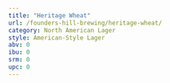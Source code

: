 ```yaml
---
title: "Heritage Wheat"
url: /founders-hill-brewing/heritage-wheat/
category: North American Lager
style: American-Style Lager
abv: 0
ibu: 0
srm: 0
upc: 0
---
```


